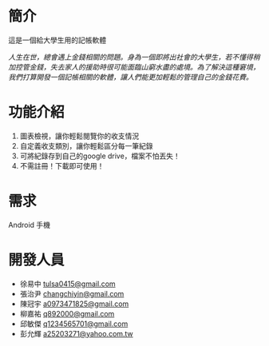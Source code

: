# 簡介
這是一個給大學生用的記帳軟體

*人生在世，總會遇上金錢相關的問題。身為一個即將出社會的大學生，若不懂得稍加控管金錢，失去家人的援助時很可能面臨山窮水盡的處境。為了解決這種窘境，我們打算開發一個記帳相關的軟體，讓人們能更加輕鬆的管理自己的金錢花費。*

# 功能介紹
1. 圖表檢視，讓你輕鬆閱覽你的收支情況
2. 自定義收支類別，讓你輕鬆區分每一筆紀錄
3. 可將紀錄存到自己的google drive，檔案不怕丟失！
4. 不需註冊！下載即可使用！

# 需求
Android 手機

# 開發人員
- 徐易中 tulsa0415@gmail.com
- 張治尹 changchiyin@gmail.com
- 陳冠宇 a0973471825@gmail.com
- 柳嘉祐 q892000@gmail.com
- 邱敏傑 q1234565701@gmail.com
- 彭允輝 a25203271@yahoo.com.tw

